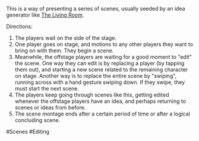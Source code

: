 This is a way of presenting a series of scenes, usually seeded by an idea generator like [The Living Room](https://github.com/pamelafox/improvlists/wiki/Game:-The-Living-Room-(Idea-Generator)).

Directions:
1. The players wait on the side of the stage.
2. One player goes on stage, and motions to any other players they want to bring on with them. They begin a scene.
3. Meanwhile, the offstage players are waiting for a good moment to "edit" the scene. One way they can edit is by replacing a player (by tapping them out), and starting a new scene related to the remaining character on stage. Another way is to replace the entire scene by "swiping", running across with a hand gesture swiping down. If they swipe, they must start the next scene.
4. The players keep going through scenes like this, getting edited whenever the offstage players have an idea, and perhaps returning to scenes or ideas from before.
5. The scene montage ends after a certain period of time or after a logical concluding scene.

#Scenes #Editing